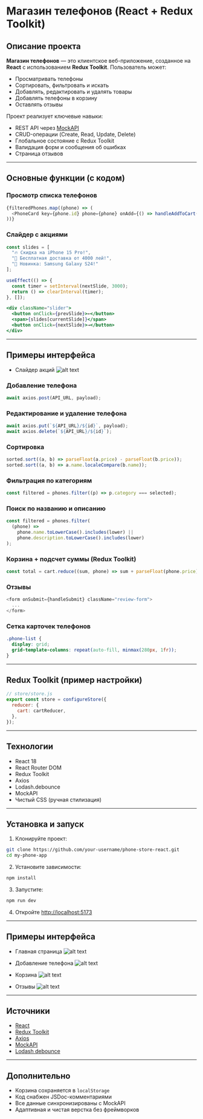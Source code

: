 #  Магазин телефонов (React + Redux Toolkit)

##  Описание проекта

**Магазин телефонов** — это клиентское веб-приложение, созданное на **React** с использованием **Redux Toolkit**. Пользователь может:

* Просматривать телефоны
* Сортировать, фильтровать и искать
* Добавлять, редактировать и удалять товары
* Добавлять телефоны в корзину
* Оставлять отзывы

Проект реализует ключевые навыки:

* REST API через [MockAPI](https://mockapi.io)
* CRUD-операции (Create, Read, Update, Delete)
* Глобальное состояние с Redux Toolkit
* Валидация форм и сообщения об ошибках
* Страница отзывов

---

##  Основные функции (с кодом)

###  Просмотр списка телефонов

```js
{filteredPhones.map((phone) => (
  <PhoneCard key={phone.id} phone={phone} onAdd={() => handleAddToCart(phone)} />
))}
```

###  Слайдер с акциями

```js
const slides = [
  "🔥 Скидка на iPhone 15 Pro!",
  "🎁 Бесплатная доставка от 4000 лей!",
  "📱 Новинка: Samsung Galaxy S24!"
];

useEffect(() => {
  const timer = setInterval(nextSlide, 3000);
  return () => clearInterval(timer);
}, []);
```

```jsx
<div className="slider">
  <button onClick={prevSlide}>←</button>
  <span>{slides[currentSlide]}</span>
  <button onClick={nextSlide}>→</button>
</div>
```

---

##  Примеры интерфейса

* Слайдер акций
  ![alt text](image-8.png)

###  Добавление телефона

```js
await axios.post(API_URL, payload);
```

###  Редактирование и  удаление телефона

```js
await axios.put(`${API_URL}/${id}`, payload);
await axios.delete(`${API_URL}/${id}`);
```

###  Сортировка

```js
sorted.sort((a, b) => parseFloat(a.price) - parseFloat(b.price));
sorted.sort((a, b) => a.name.localeCompare(b.name));
```

###  Фильтрация по категориям

```js
const filtered = phones.filter((p) => p.category === selected);
```

###  Поиск по названию и описанию

```js
const filtered = phones.filter(
  (phone) =>
    phone.name.toLowerCase().includes(lower) ||
    phone.description.toLowerCase().includes(lower)
);
```

###  Корзина + подсчет суммы (Redux Toolkit)

```js
const total = cart.reduce((sum, phone) => sum + parseFloat(phone.price), 0).toFixed(2);
```

###  Отзывы

```js
<form onSubmit={handleSubmit} className="review-form">
  ...
</form>
```

###  Сетка карточек телефонов

```css
.phone-list {
  display: grid;
  grid-template-columns: repeat(auto-fill, minmax(280px, 1fr));
}
```

---

##  Redux Toolkit (пример настройки)

```js
// store/store.js
export const store = configureStore({
  reducer: {
    cart: cartReducer,
  },
});
```

---

##  Технологии

* React 18
* React Router DOM
* Redux Toolkit
* Axios
* Lodash.debounce
* MockAPI
* Чистый CSS (ручная стилизация)

---

##  Установка и запуск

1. Клонируйте проект:

```bash
git clone https://github.com/your-username/phone-store-react.git
cd my-phone-app
```

2. Установите зависимости:

```bash
npm install
```

3. Запустите:

```bash
npm run dev
```

4. Откройте [http://localhost:5173](http://localhost:5173)

---

##  Примеры интерфейса

* Главная страница
 ![alt text](image-4.png)

* Добавление телефона
  ![alt text](image-5.png)

* Корзина
  ![alt text](image-6.png)

* Отзывы
  ![alt text](image-7.png)

---

##  Источники

* [React](https://reactjs.org/)
* [Redux Toolkit](https://redux-toolkit.js.org/)
* [Axios](https://axios-http.com)
* [MockAPI](https://mockapi.io)
* [Lodash debounce](https://lodash.com/docs/4.17.15#debounce)

---

##  Дополнительно

* Корзина сохраняется в `localStorage`
* Код снабжен JSDoc-комментариями
* Все данные синхронизированы с MockAPI
* Адаптивная и чистая верстка без фреймворков

